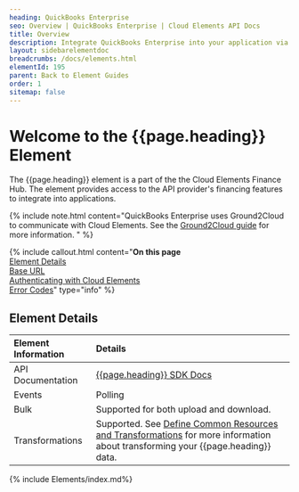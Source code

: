 ```yaml
---
heading: QuickBooks Enterprise
seo: Overview | QuickBooks Enterprise | Cloud Elements API Docs
title: Overview
description: Integrate QuickBooks Enterprise into your application via the Cloud Elements APIs.
layout: sidebarelementdoc
breadcrumbs: /docs/elements.html
elementId: 195
parent: Back to Element Guides
order: 1
sitemap: false
---
```


# Welcome to the {{page.heading}} Element

The {{page.heading}} element is a part of the the Cloud Elements Finance Hub. The element provides access to the API provider's financing features to integrate into applications.

{% include note.html content="QuickBooks Enterprise uses Ground2Cloud to communicate with Cloud Elements. See the <a href=(../../guides/ground-2-cloud/>Ground2Cloud guide</a> for more information.  " %}

{% include callout.html content="<strong>On this page</strong></br><a href=#element-details>Element Details</a></br><a href=#base-url>Base URL</a></br><a href=#authenticating-with-cloud-elements>Authenticating with Cloud Elements</a></br><a href=#error-codes>Error Codes</a>" type="info" %}

## Element Details

| Element Information | Details     |
| :------------- | :------------- |
| API Documentation | [{{page.heading}} SDK Docs](https://developer.intuit.com/docs/0200_quickbooks_desktop/0100_essentials/0000_overview) |
| Events | Polling |
| Bulk | Supported for both upload and download. |
| Transformations | Supported. See [Define Common Resources and Transformations](https://docs.cloud-elements.com/home/common-object) for more information about transforming your {{page.heading}} data.|

{% include Elements/index.md%}
